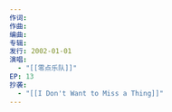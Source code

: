 ```yaml
---
作词: 
作曲: 
编曲: 
专辑: 
发行: 2002-01-01
演唱:
  - "[[零点乐队]]"
EP: 13
抄袭:
  - "[[I Don't Want to Miss a Thing]]"
---
```

